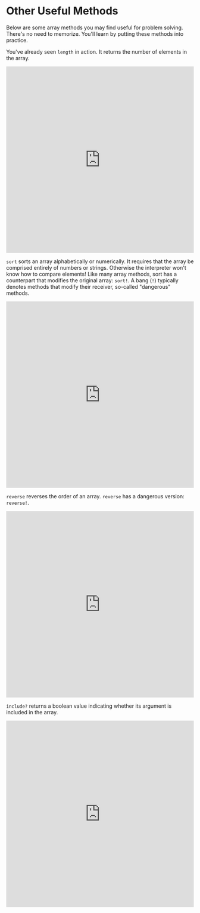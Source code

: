 # Other Useful Methods

Below are some array methods you may find useful for problem solving. There's no
need to memorize. You'll learn by putting these methods into practice.

You've already seen `length` in action. It returns the number of elements in the array.

<iframe frameborder="0" width="100%" height="500px" src="https://repl.it/@AppAcademy/PeachpuffPlaintiveOstracod?lite=true"></iframe>

`sort` sorts an array alphabetically or numerically. It requires that the array
be comprised entirely of numbers or strings. Otherwise the
interpreter won't know how to compare elements! Like many array methods, sort
has a counterpart that modifies the original array: `sort!`. A bang (`!`)
typically denotes methods that modify their receiver, so-called "dangerous"
methods.

<iframe frameborder="0" width="100%" height="500px" src="https://repl.it/@AppAcademy/MintcreamProbableAtlanticspadefish?lite=true"></iframe>

`reverse` reverses the order of an array. `reverse` has a dangerous version:
`reverse!`.

<iframe frameborder="0" width="100%" height="500px" src="https://repl.it/@AppAcademy/ThoseLavenderblushDuck?lite=true"></iframe>

`include?` returns a boolean value indicating whether its argument is
included in the array.

<iframe frameborder="0" width="100%" height="500px" src="https://repl.it/@AppAcademy/ShyCurvySpreadwing?lite=true"></iframe>
